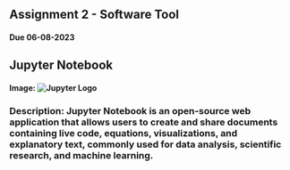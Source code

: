 ## Assignment 2 - Software Tool
#### Due 06-08-2023 
## Jupyter Notebook
#### Image: ![Jupyter Logo](../jupyterlogo.svg.png)
### Description: Jupyter Notebook is an open-source web application that allows users to create and share documents containing live code, equations, visualizations, and explanatory text, commonly used for data analysis, scientific research, and machine learning.
